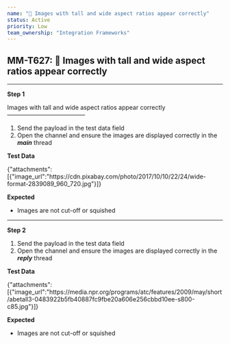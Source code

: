 ```yaml
---
name: "🚀 Images with tall and wide aspect ratios appear correctly"
status: Active
priority: Low
team_ownership: "Integration Frameworks"
---
```


## MM-T627: 🚀 Images with tall and wide aspect ratios appear correctly

---

**Step 1**

Images with tall and wide aspect ratios appear correctly\
––––––––––––––––––––––––––

1. Send the payload in the test data field
2. Open the channel and ensure the images are displayed correctly in the **_main_** thread

**Test Data**

{"attachments":\[{"image\_url":"https\://cdn.pixabay.com/photo/2017/10/10/22/24/wide-format-2839089\_960\_720.jpg"}]}

**Expected**

- Images are not cut-off or squished

---

**Step 2**

1. Send the payload in the test data field
2. Open the channel and ensure the images are displayed correctly in the **_reply_** thread

**Test Data**

{"attachments":\[{"image\_url":"https\://media.npr.org/programs/atc/features/2009/may/short/abetall3-0483922b5fb40887fc9fbe20a606e256cbbd10ee-s800-c85.jpg"}]}

**Expected**

- Images are not cut-off or squished

